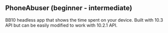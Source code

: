 PhoneAbuser (beginner - intermediate)
--------------
BB10 headless app that shows the time spent on your device. Built with 10.3 API but can be easily modified to work with 10.2.1 API.